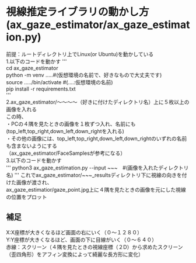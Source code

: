 # 視線推定ライブラリの動かし方(ax_gaze_estimator/ax_gaze_estimation.py)
前提：ルートディレクトリ上でLinux(or Ubuntu)を動かしている  
1.以下のコードを動かす
'''  
cd ax_gaze_estimator  
python -m venv .....#(仮想環境の名前で、好きなもので大丈夫です)  
source ...../bin/activate #(....:仮想環境の名前)  
pip install -r requirements.txt  
'''  
2.ax_gaze_estimator/～～～～（好きに付けたディレクトリ名）上に５枚以上の画像を入れる  
この時、  
・PCの４隅を見たときの画像を１枚ずつ入れ、名前にも(top_left,top_right,down_left,down_rightを入れる)  
・その他の画像には、top_left,top_right,down_left,down_rightのいずれの名前も含まないようにする  
（ax_gaze_estimator/FaceSamplesが参考になる）  
3.以下のコードを動かす  
'''
python3 ax_gaze_estimation.py --input ~~~　#(画像を入れたディレクトリ名)
'''
これでax_gaze_estimator/~~~_resultsディレクトリ下に視線の向きを付けた画像が渡され、  
ax_gaze_estimatior/gaze_point.jpg上に４隅を見たときの画像を元にした視線の位置をプロット  
## 補足
X:X座標が大きくなるほど画面の右にいく（０～１２８０）  
Y:Y座標が大きくなるほど、画面の下に目線がいく（０～６４０）  
赤線：スクリーン（４隅を見たときの視線座標（２D）から求めたスクリーン（歪四角形）をアフィン変換によって綺麗な長方形に変化）  